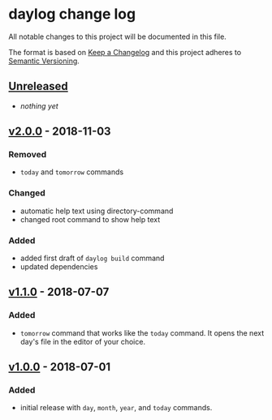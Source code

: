 # daylog change log

All notable changes to this project will be documented in this file.

The format is based on [Keep a Changelog](http://keepachangelog.com/) and this project adheres to [Semantic Versioning](http://semver.org/).

## [Unreleased]
- _nothing yet_

## [v2.0.0] - 2018-11-03

### Removed
- `today` and `tomorrow` commands

### Changed

- automatic help text using directory-command
- changed root command to show help text

### Added

- added first draft of `daylog build` command
- updated dependencies

## [v1.1.0] - 2018-07-07

### Added

- `tomorrow` command that works like the `today` command. It opens the next day's file in the editor of your choice.

## [v1.0.0] - 2018-07-01

### Added
- initial release with `day`, `month`, `year`, and `today` commands.

[Unreleased]: https://github.com/daylog/daylog/compare/v2.0.0...master
[v2.0.0]: https://github.com/daylog/daylog/compare/v1.1.0...v2.0.0
[v1.1.0]: https://github.com/daylog/daylog/compare/v1.0.0...v1.1.0
[v1.0.0]: https://github.com/daylog/daylog/compare/v1.0.0
